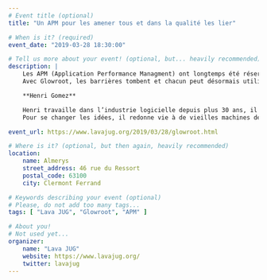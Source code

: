 ```yaml
---
# Event title (optional)
title: "Un APM pour les amener tous et dans la qualité les lier"

# When is it? (required)
event_date: "2019-03-28 18:30:00"

# Tell us more about your event! (optional, but... heavily recommended)
description: |
    Les APM (Application Performance Managment) ont longtemps été réservés aux équipes de production.
    Avec Glowroot, les barrières tombent et chacun peut désormais utiliser cet outillage pour améliorer la qualité et l'expérience utilisateur.

    **Henri Gomez**

    Henri travaille dans l’industrie logicielle depuis plus 30 ans, il a glissé doucement du Dev au Run et il est actuellement Head of SRE chez Saagie.
    Pour se changer les idées, il redonne vie à de vieilles machines des années 80/90, "c64 for ever" !

event_url: https://www.lavajug.org/2019/03/28/glowroot.html

# Where is it? (optional, but then again, heavily recommended)
location:
    name: Almerys
    street_address: 46 rue du Ressort
    postal_code: 63100
    city: Clermont Ferrand

# Keywords describing your event (optional)
# Please, do not add too many tags...
tags: [ "Lava JUG", "Glowroot", "APM" ]

# About you!
# Not used yet...
organizer:
    name: "Lava JUG"
    website: https://www.lavajug.org/
    twitter: lavajug
---
```

